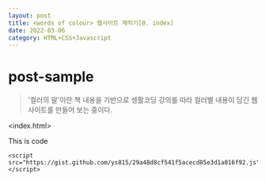 ```yaml
---
layout: post
title: <words of colour> 웹사이트 제작기[0. index]
date: 2022-03-06 
category: HTML+CSS+Javascript
---
```

# post-sample
  
> '컬러의 말'이란 책 내용을 기반으로 생활코딩 강의를 따라 컬러별 내용이 담긴 웹사이트를 만들어 보는 중이다.
  
<index.html>
  
This is code
```
<script src="https://gist.github.com/ys815/29a48d8cf541f5acecd85e3d1a016f92.js"></script>  
```


